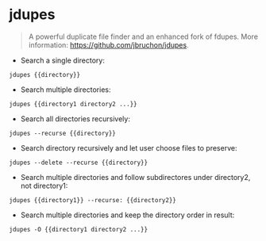 # jdupes

> A powerful duplicate file finder and an enhanced fork of fdupes.
> More information: <https://github.com/jbruchon/jdupes>.

- Search a single directory:

`jdupes {{directory}}`

- Search multiple directories:

`jdupes {{directory1 directory2 ...}}`

- Search all directories recursively:

`jdupes --recurse {{directory}}`

- Search directory recursively and let user choose files to preserve:

`jdupes --delete --recurse {{directory}}`

- Search multiple directories and follow subdirectores under directory2, not directory1:

`jdupes {{directory1}} --recurse: {{directory2}}`

- Search multiple directories and keep the directory order in result:

`jdupes -O {{directory1 directory2 ...}}`
